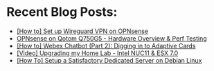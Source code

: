 # Recent Blog Posts: 

<!-- BLOG-POST-LIST:START -->
- [[How to] Set up Wireguard VPN on OPNsense](https://0x2142.com/how-to-set-up-wireguard-on-opnsense/)
- [OPNsense on Qotom Q750G5 - Hardware Overview &amp; Perf Testing](https://0x2142.com/opnsense-qotom-q750gs/)
- [[How to] Webex Chatbot &lpar;Part 2&rpar;: Digging in to Adaptive Cards](https://0x2142.com/webex-chatbot-with-adaptivecards/)
- [[Video] Upgrading my Home Lab - Intel NUC11 &amp; ESX 7.0](https://0x2142.com/home-lab-upgrade-intel-nuc11/)
- [[How To] Setup a Satisfactory Dedicated Server on Debian Linux](https://0x2142.com/how-to-set-up-a-satisfactory-dedicated-game-server/)
<!-- BLOG-POST-LIST:END -->
